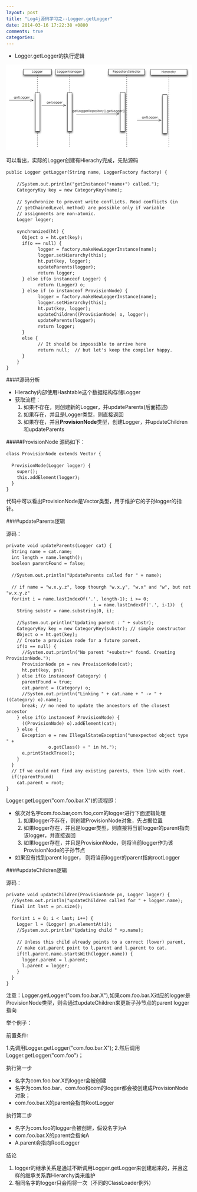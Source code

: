 ```yaml
---
layout: post
title: "Log4j源码学习之--Logger.getLogger"
date: 2014-03-16 17:22:38 +0800
comments: true
categories: 
---
```


<!--more-->

* Logger.getLogger的执行逻辑

![时序图](/images/Log4j_logger_getLogger_timeline.jpg)

可以看出，实际的Logger创建有Hierachy完成，先贴源码

```
public Logger getLogger(String name, LoggerFactory factory) {
    
    //System.out.println("getInstance("+name+") called.");
    CategoryKey key = new CategoryKey(name);
    
    // Synchronize to prevent write conflicts. Read conflicts (in
    // getChainedLevel method) are possible only if variable
    // assignments are non-atomic.
    Logger logger;

    synchronized(ht) {
      Object o = ht.get(key);
      if(o == null) {
			logger = factory.makeNewLoggerInstance(name);
			logger.setHierarchy(this);
			ht.put(key, logger);
			updateParents(logger);
			return logger;
      } else if(o instanceof Logger) {
			return (Logger) o;
      } else if (o instanceof ProvisionNode) {
			logger = factory.makeNewLoggerInstance(name);
			logger.setHierarchy(this);
			ht.put(key, logger);
			updateChildren((ProvisionNode) o, logger);
			updateParents(logger);
			return logger;
      }
      else {
			// It should be impossible to arrive here
			return null;  // but let's keep the compiler happy.
      }
    }
}
```

####源码分析
* Hierachy内部使用Hashtable这个数据结构存储Logger
* 获取流程：
	1. 如果不存在，则创建新的Logger，并updateParents(后面描述)
	2. 如果存在，并且是Logger类型，则直接返回
	3. 如果存在，并且<strong>ProvisionNode</strong>类型，创建Logger，并updateChildren和updateParents
	
#####ProvisionNode
源码如下：

```
class ProvisionNode extends Vector {
    
  ProvisionNode(Logger logger) {
    super();
    this.addElement(logger);
  }
}
```
代码中可以看出ProvisionNode是Vector类型，用于维护它的子孙logger的指针。
	
	
####updateParents逻辑

源码：

```
private void updateParents(Logger cat) {
  String name = cat.name;
  int length = name.length();
  boolean parentFound = false;

  //System.out.println("UpdateParents called for " + name);

  // if name = "w.x.y.z", loop thourgh "w.x.y", "w.x" and "w", but not "w.x.y.z"
  for(int i = name.lastIndexOf('.', length-1); i >= 0;
                                 i = name.lastIndexOf('.', i-1))  {
    String substr = name.substring(0, i);

    //System.out.println("Updating parent : " + substr);
    CategoryKey key = new CategoryKey(substr); // simple constructor
    Object o = ht.get(key);
    // Create a provision node for a future parent.
    if(o == null) {
      //System.out.println("No parent "+substr+" found. Creating ProvisionNode.");
      ProvisionNode pn = new ProvisionNode(cat);
      ht.put(key, pn);
    } else if(o instanceof Category) {
      parentFound = true;
      cat.parent = (Category) o;
      //System.out.println("Linking " + cat.name + " -> " + ((Category) o).name);
      break; // no need to update the ancestors of the closest ancestor
    } else if(o instanceof ProvisionNode) {
      ((ProvisionNode) o).addElement(cat);
    } else {
      Exception e = new IllegalStateException("unexpected object type " +
				o.getClass() + " in ht.");
      e.printStackTrace();
    }
  }
  // If we could not find any existing parents, then link with root.
  if(!parentFound)
    cat.parent = root;
}
```

Logger.getLogger("com.foo.bar.X")的流程即：

* 依次对名字com.foo.bar,com.foo,com的logger进行下面逻辑处理
	1. 如果logger不存在，则创建ProvisionNode对象，先占据位置
	2. 如果logger存在，并且是logger类型，则直接将当前logger的parent指向该logger，并直接返回 
	3. 如果logger存在，并且是ProvisionNode，则将当前logger作为该ProvisionNode的子孙节点
* 如果没有找到parent logger， 则将当前logger的parent指向rootLogger

####updateChildren逻辑

源码：

```
private void updateChildren(ProvisionNode pn, Logger logger) {
  //System.out.println("updateChildren called for " + logger.name);
  final int last = pn.size();

  for(int i = 0; i < last; i++) {
    Logger l = (Logger) pn.elementAt(i);
    //System.out.println("Updating child " +p.name);

    // Unless this child already points to a correct (lower) parent,
    // make cat.parent point to l.parent and l.parent to cat.
    if(!l.parent.name.startsWith(logger.name)) {
      logger.parent = l.parent;
      l.parent = logger;
    }
  }
}	
```

注意：Logger.getLogger("com.foo.bar.X"),如果com.foo.bar.X对应的logger是ProvisionNode类型，则会通过updateChildren来更新子孙节点的parent logger指向

举个例子：

前置条件:

1.先调用Logger.getLogger("com.foo.bar.X");
2.然后调用Logger.getLogger("com.foo")；

执行第一步

* 名字为com.foo.bar.X的logger会被创建
* 名字为com.foo.bar、com.foo和com的logger都会被创建成ProvisionNode对象；
* com.foo.bar.X的parent会指向RootLogger

执行第二步

* 名字为com.foo的logger会被创建，假设名字为A
* com.foo.bar.X的parent会指向A
* A.parent会指向RootLogger


结论

1. logger的继承关系是通过不断调用Logger.getLogger来创建起来的，并且这样的继承关系靠Hierarchy类来维护
2. 相同名字的logger只会闯将一次（不同的ClassLoader例外）






